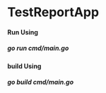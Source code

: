 # TestReportApp

#### Run Using
  ##### go run cmd/main.go
#### build Using
  ##### go build cmd/main.go  
  
  
